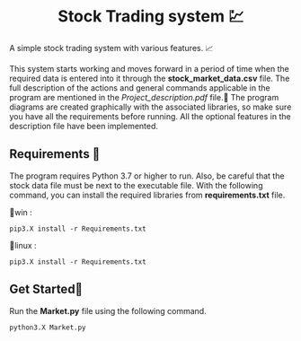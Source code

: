 <h1 align="center">Stock Trading system 💹</h1>

A simple stock trading system with various features. 📈

This system starts working and moves forward in a period of time when the required data is entered into it through the **stock_market_data.csv** file.
The full description of the actions and general commands applicable in the program are mentioned in the *Project_description.pdf* file.📙
The program diagrams are created graphically with the associated libraries, so make sure you have all the requirements before running.
All the optional features in the description file have been implemented.

## Requirements 🔧

The program requires Python 3.7 or higher to run.
Also, be careful that the stock data file must be next to the executable file.
With the following command, you can install the required libraries from **requirements.txt** file.

🔹win :
```console
pip3.X install -r Requirements.txt
```

🔹linux :
```console
pip3.X install -r Requirements.txt
```

## Get Started🚀

Run the **Market.py** file using the following command.

```console
python3.X Market.py
```

